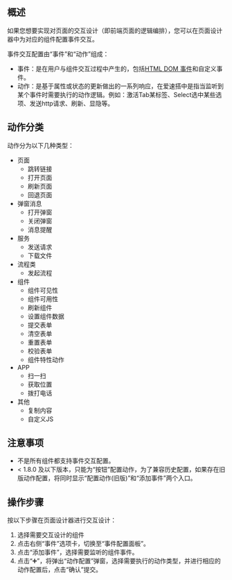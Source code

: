 
## 概述
如果您想要实现对页面的交互设计（即前端页面的逻辑编排），您可以在页面设计器中为对应的组件配置事件交互。

事件交互配置由“事件”和“动作”组成：

* 事件：是在用户与组件交互过程中产生的，包括[HTML DOM 事件](https://www.runoob.com/jsref/dom-obj-event.html)和自定义事件。
* 动作：是基于属性或状态的更新做出的一系列响应，在爱速搭中是指当监听到某个事件时需要执行的动作逻辑。例如：激活Tab某标签、Select选中某些选项、发送http请求、刷新、显隐等。

## 动作分类

动作分为以下几种类型：
* 页面
    * 跳转链接
    * 打开页面
    * 刷新页面
    * 回退页面
* 弹窗消息
    * 打开弹窗
    * 关闭弹窗
    * 消息提醒
* 服务
    * 发送请求
    * 下载文件
* 流程类
    * 发起流程
* 组件
    * 组件可见性
    * 组件可用性
    * 刷新组件
    * 设置组件数据
    * 提交表单
    * 清空表单
    * 重置表单
    * 校验表单
    * 组件特性动作
* APP
    * 扫一扫
    * 获取位置
    * 拨打电话
* 其他
    * 复制内容
    * 自定义JS

## 注意事项

* 不是所有组件都支持事件交互配置。
* < 1.8.0 及以下版本，只能为“按钮”配置动作，为了兼容历史配置，如果存在旧版动作配置，将同时显示“配置动作(旧版)”和“添加事件”两个入口。

## 操作步骤

按以下步骤在页面设计器进行交互设计：

1. 选择需要交互设计的组件
2. 点击右侧“事件”选项卡，切换至“事件配置面板”。
3. 点击“添加事件”，选择需要监听的组件事件。
4. 点击“➕”，将弹出“动作配置”弹窗，选择需要执行的动作类型，并进行相应的动作配置后，点击“确认”提交。